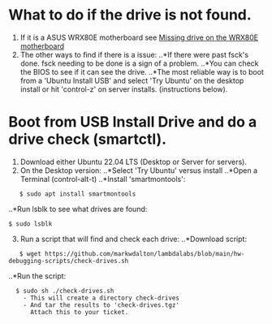 # What to do if the drive is not found.

1. If it is a ASUS WRX80E motherboard see <A HREF="https://github.com/markwdalton/lambdalabs/blob/main/documentation/motherboards/ASUS-WRX80E/missing-USB-or-drives.md">Missing drive on the WRX80E motherboard</A>
2. The other ways to find if there is a issue:
..*If there were past fsck's done.  fsck needing to be done is a sign of a problem.
..*You can check the BIOS to see if it can see the drive.
..*The most reliable way is to boot from a 'Ubuntu Install USB' and select 'Try Ubuntu' on the desktop install or hit 'control-z' on server installs. (instructions below).


# Boot from USB Install Drive and do a drive check (smartctl).
1. Download either Ubuntu 22.04 LTS (Desktop or Server for servers).
2. On the Desktop version:
..*Select 'Try Ubuntu' versus install
..*Open a Terminal (control-alt-t)
..*Install 'smartmontools':
```
   $ sudo apt install smartmontools
```
..*Run lsblk to see what drives are found:
```
$ sudo lsblk
```
3. Run a script that will find and check each drive:
..*Download script:
```
   $ wget https://github.com/markwdalton/lambdalabs/blob/main/hw-debugging-scripts/check-drives.sh
```

..*Run the script:
```
  $ sudo sh ./check-drives.sh
    - This will create a directory check-drives
    - And tar the results to 'check-drives.tgz'
      Attach this to your ticket.
```

